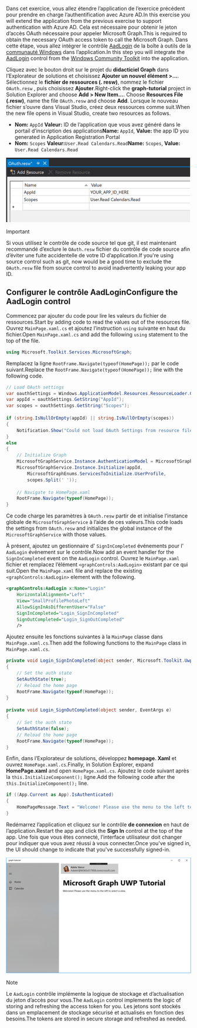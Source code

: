 <!-- markdownlint-disable MD002 MD041 -->

<span data-ttu-id="dfaea-101">Dans cet exercice, vous allez étendre l’application de l’exercice précédent pour prendre en charge l’authentification avec Azure AD.</span><span class="sxs-lookup"><span data-stu-id="dfaea-101">In this exercise you will extend the application from the previous exercise to support authentication with Azure AD.</span></span> <span data-ttu-id="dfaea-102">Cela est nécessaire pour obtenir le jeton d’accès OAuth nécessaire pour appeler Microsoft Graph.</span><span class="sxs-lookup"><span data-stu-id="dfaea-102">This is required to obtain the necessary OAuth access token to call the Microsoft Graph.</span></span> <span data-ttu-id="dfaea-103">Dans cette étape, vous allez intégrer le contrôle [AadLogin](https://docs.microsoft.com/dotnet/api/microsoft.toolkit.uwp.ui.controls.graph.aadlogin?view=win-comm-toolkit-dotnet-stable) de la boîte à outils de la [communauté Windows](https://github.com/Microsoft/WindowsCommunityToolkit) dans l’application.</span><span class="sxs-lookup"><span data-stu-id="dfaea-103">In this step you will integrate the [AadLogin](https://docs.microsoft.com/dotnet/api/microsoft.toolkit.uwp.ui.controls.graph.aadlogin?view=win-comm-toolkit-dotnet-stable) control from the [Windows Community Toolkit](https://github.com/Microsoft/WindowsCommunityToolkit) into the application.</span></span>

<span data-ttu-id="dfaea-104">Cliquez avec le bouton droit sur le projet du **didacticiel Graph** dans l’Explorateur de solutions et choisissez **Ajouter un nouvel élément >...**. Sélectionnez le **fichier de ressources (. resw)**, nommez le fichier `OAuth.resw` , puis choisissez **Ajouter**.</span><span class="sxs-lookup"><span data-stu-id="dfaea-104">Right-click the **graph-tutorial** project in Solution Explorer and choose **Add > New Item...**. Choose **Resources File (.resw)**, name the file `OAuth.resw` and choose **Add**.</span></span> <span data-ttu-id="dfaea-105">Lorsque le nouveau fichier s’ouvre dans Visual Studio, créez deux ressources comme suit.</span><span class="sxs-lookup"><span data-stu-id="dfaea-105">When the new file opens in Visual Studio, create two resources as follows.</span></span>

- <span data-ttu-id="dfaea-106">**Nom:** `AppId` **Valeur:** ID de l’application que vous avez généré dans le portail d’inscription des applications</span><span class="sxs-lookup"><span data-stu-id="dfaea-106">**Name:** `AppId`, **Value:** the app ID you generated in Application Registration Portal</span></span>
- <span data-ttu-id="dfaea-107">**Nom:** `Scopes` **Valeur:**`User.Read Calendars.Read`</span><span class="sxs-lookup"><span data-stu-id="dfaea-107">**Name:** `Scopes`, **Value:** `User.Read Calendars.Read`</span></span>

![Capture d’écran du fichier OAuth. resw dans l’éditeur Visual Studio](./images/edit-resources-01.png)

> [!IMPORTANT]
> <span data-ttu-id="dfaea-109">Si vous utilisez le contrôle de code source tel que git, il est maintenant recommandé d’exclure le `OAuth.resw` fichier du contrôle de code source afin d’éviter une fuite accidentelle de votre ID d’application.</span><span class="sxs-lookup"><span data-stu-id="dfaea-109">If you're using source control such as git, now would be a good time to exclude the `OAuth.resw` file from source control to avoid inadvertently leaking your app ID.</span></span>

## <a name="configure-the-aadlogin-control"></a><span data-ttu-id="dfaea-110">Configurer le contrôle AadLogin</span><span class="sxs-lookup"><span data-stu-id="dfaea-110">Configure the AadLogin control</span></span>

<span data-ttu-id="dfaea-111">Commencez par ajouter du code pour lire les valeurs du fichier de ressources.</span><span class="sxs-lookup"><span data-stu-id="dfaea-111">Start by adding code to read the values out of the resources file.</span></span> <span data-ttu-id="dfaea-112">Ouvrez `MainPage.xaml.cs` et ajoutez l’instruction `using` suivante en haut du fichier.</span><span class="sxs-lookup"><span data-stu-id="dfaea-112">Open `MainPage.xaml.cs` and add the following `using` statement to the top of the file.</span></span>

```cs
using Microsoft.Toolkit.Services.MicrosoftGraph;
```

<span data-ttu-id="dfaea-113">Remplacez la ligne `RootFrame.Navigate(typeof(HomePage));` par le code suivant.</span><span class="sxs-lookup"><span data-stu-id="dfaea-113">Replace the `RootFrame.Navigate(typeof(HomePage));` line with the following code.</span></span>

```cs
// Load OAuth settings
var oauthSettings = Windows.ApplicationModel.Resources.ResourceLoader.GetForCurrentView("OAuth");
var appId = oauthSettings.GetString("AppId");
var scopes = oauthSettings.GetString("Scopes");

if (string.IsNullOrEmpty(appId) || string.IsNullOrEmpty(scopes))
{
    Notification.Show("Could not load OAuth Settings from resource file.");
}
else
{
    // Initialize Graph
    MicrosoftGraphService.Instance.AuthenticationModel = MicrosoftGraphEnums.AuthenticationModel.V2;
    MicrosoftGraphService.Instance.Initialize(appId,
        MicrosoftGraphEnums.ServicesToInitialize.UserProfile,
        scopes.Split(' '));

    // Navigate to HomePage.xaml
    RootFrame.Navigate(typeof(HomePage));
}
```

<span data-ttu-id="dfaea-114">Ce code charge les paramètres à `OAuth.resw` partir de et initialise l’instance globale de `MicrosoftGraphService` à l’aide de ces valeurs.</span><span class="sxs-lookup"><span data-stu-id="dfaea-114">This code loads the settings from `OAuth.resw` and initializes the global instance of the `MicrosoftGraphService` with those values.</span></span>

<span data-ttu-id="dfaea-115">À présent, ajoutez un gestionnaire d' `SignInCompleted` événements pour l' `AadLogin` événement sur le contrôle.</span><span class="sxs-lookup"><span data-stu-id="dfaea-115">Now add an event handler for the `SignInCompleted` event on the `AadLogin` control.</span></span> <span data-ttu-id="dfaea-116">Ouvrez le `MainPage.xaml` fichier et remplacez l’élément `<graphControls:AadLogin>` existant par ce qui suit.</span><span class="sxs-lookup"><span data-stu-id="dfaea-116">Open the `MainPage.xaml` file and replace the existing `<graphControls:AadLogin>` element with the following.</span></span>

```xml
<graphControls:AadLogin x:Name="Login"
    HorizontalAlignment="Left"
    View="SmallProfilePhotoLeft"
    AllowSignInAsDifferentUser="False"
    SignInCompleted="Login_SignInCompleted"
    SignOutCompleted="Login_SignOutCompleted"
    />
```

<span data-ttu-id="dfaea-117">Ajoutez ensuite les fonctions suivantes à la `MainPage` classe dans `MainPage.xaml.cs`.</span><span class="sxs-lookup"><span data-stu-id="dfaea-117">Then add the following functions to the `MainPage` class in `MainPage.xaml.cs`.</span></span>

```cs
private void Login_SignInCompleted(object sender, Microsoft.Toolkit.Uwp.UI.Controls.Graph.SignInEventArgs e)
{
    // Set the auth state
    SetAuthState(true);
    // Reload the home page
    RootFrame.Navigate(typeof(HomePage));
}

private void Login_SignOutCompleted(object sender, EventArgs e)
{
    // Set the auth state
    SetAuthState(false);
    // Reload the home page
    RootFrame.Navigate(typeof(HomePage));
}
```

<span data-ttu-id="dfaea-118">Enfin, dans l’Explorateur de solutions, développez **homepage. Xaml** et ouvrez `HomePage.xaml.cs`.</span><span class="sxs-lookup"><span data-stu-id="dfaea-118">Finally, in Solution Explorer, expand **HomePage.xaml** and open `HomePage.xaml.cs`.</span></span> <span data-ttu-id="dfaea-119">Ajoutez le code suivant après la `this.InitializeComponent();` ligne.</span><span class="sxs-lookup"><span data-stu-id="dfaea-119">Add the following code after the `this.InitializeComponent();` line.</span></span>

```cs
if ((App.Current as App).IsAuthenticated)
{
    HomePageMessage.Text = "Welcome! Please use the menu to the left to select a view.";
}
```

<span data-ttu-id="dfaea-120">Redémarrez l’application et cliquez sur le contrôle **de connexion** en haut de l’application.</span><span class="sxs-lookup"><span data-stu-id="dfaea-120">Restart the app and click the **Sign In** control at the top of the app.</span></span> <span data-ttu-id="dfaea-121">Une fois que vous êtes connecté, l’interface utilisateur doit changer pour indiquer que vous avez réussi à vous connecter.</span><span class="sxs-lookup"><span data-stu-id="dfaea-121">Once you've signed in, the UI should change to indicate that you've successfully signed-in.</span></span>

![Capture d’écran de l’application après la connexion](./images/add-aad-auth-01.png)

> [!NOTE]
> <span data-ttu-id="dfaea-123">Le `AadLogin` contrôle implémente la logique de stockage et d’actualisation du jeton d’accès pour vous.</span><span class="sxs-lookup"><span data-stu-id="dfaea-123">The `AadLogin` control implements the logic of storing and refreshing the access token for you.</span></span> <span data-ttu-id="dfaea-124">Les jetons sont stockés dans un emplacement de stockage sécurisé et actualisés en fonction des besoins.</span><span class="sxs-lookup"><span data-stu-id="dfaea-124">The tokens are stored in secure storage and refreshed as needed.</span></span>